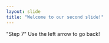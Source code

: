 ```yaml
---
layout: slide
title: "Welcome to our second slide!"
---
```

"Step 7"
Use the left arrow to go back!
